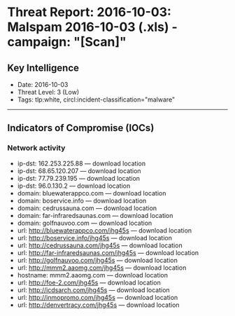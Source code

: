 # Threat Report: 2016-10-03: Malspam 2016-10-03 (.xls) - campaign: "[Scan]"


## Key Intelligence
* Date: 2016-10-03
* Threat Level: 3 (Low)
* Tags: tlp:white, circl:incident-classification="malware"

---

## Indicators of Compromise (IOCs)
### Network activity
* ip-dst: 162.253.225.88 — download location
* ip-dst: 68.65.120.207 — download location
* ip-dst: 77.79.239.195 — download location
* ip-dst: 96.0.130.2 — download location
* domain: bluewaterappco.com — download location
* domain: boservice.info — download location
* domain: cedrussauna.com — download location
* domain: far-infraredsaunas.com — download location
* domain: golfnauvoo.com — download location
* url: http://bluewaterappco.com/jhg45s — download location
* url: http://boservice.info/jhg45s — download location
* url: http://cedrussauna.com/jhg45s — download location
* url: http://far-infraredsaunas.com/jhg45s — download location
* url: http://golfnauvoo.com/jhg45s — download location
* url: http://mmm2.aaomg.com/jhg45s — download location
* hostname: mmm2.aaomg.com — download location
* url: http://foe-2.com/jhg45s — download location
* url: http://icdsarch.com/jhg45s — download location
* url: http://inmopromo.com/jhg45s — download location
* url: http://denvertracy.com/jhg45s — download location
